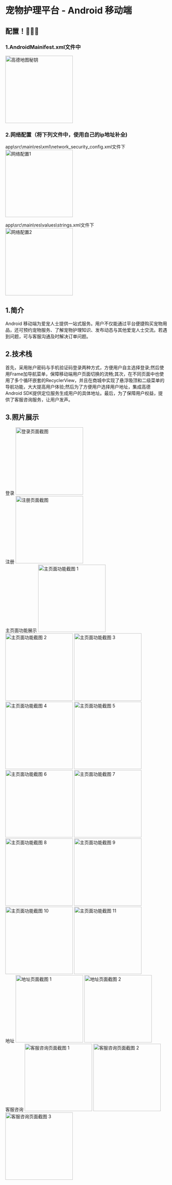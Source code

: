 # 宠物护理平台 - Android 移动端

## 配置！💯💯💯

### 1.AndroidMainifest.xml文件中  
<img src="https://github.com/user-attachments/assets/9dbce39e-29cb-4189-b61f-a65f537de5b0" width="210px" alt="高德地图秘钥"> 

### 2.网络配置（将下列文件中，使用自己的ip地址补全)

app\src\main\res\xml\network_security_config.xml文件下  
<img src="https://github.com/user-attachments/assets/32d94cf9-6c5e-4955-974e-b12ac63890a6" width="210px" alt="网络配置1"> 

app\src\main\res\values\strings.xml文件下  
<img src="https://github.com/user-attachments/assets/49bfce54-9f43-4da5-bc2c-1a1cbf95dfb5" width="210px" alt="网络配置2"> 




## 1.简介
Android 移动端为爱宠人士提供一站式服务。用户不仅能通过平台便捷购买宠物用品，还可预约宠物服务、了解宠物护理知识、发布动态与其他爱宠人士交流。若遇到问题，可与客服沟通及时解决订单问题。

## 2.技术栈
首先，采用账户密码与手机验证码登录两种方式，方便用户自主选择登录;然后使用Frame加导航菜单，保障移动端用户页面切换的流畅;其次，在不同页面中也使用了多个循环嵌套的RecyclerView，并且在商城中实现了悬浮吸顶和二级菜单的导航功能，大大提高用户体验;然后为了方便用户选择用户地址，集成高德Android SDK提供定位服务生成用户的具体地址。最后，为了保障用户权益，提供了客服咨询服务，让用户发声。

## 3.照片展示  
登录
<img src="https://github.com/user-attachments/assets/6730fa93-2758-4fe8-9d12-b3e63fc46dbb" width="210px" alt="登录页面截图">  
注册
<img src="https://github.com/user-attachments/assets/6b304ad6-bfb1-4879-bfbb-1e492adf2ecc" width="210px" alt="注册页面截图">  
主页面功能展示
<img src="https://github.com/user-attachments/assets/70babe15-135a-4a62-9b4d-d71ebef77397" width="210px" alt="主页面功能截图 1">
<img src="https://github.com/user-attachments/assets/12c8134e-adad-4b8d-a6e0-f3b73f928717" width="210px" alt="主页面功能截图 2">
<img src="https://github.com/user-attachments/assets/8b8c23d1-8075-4ad4-accd-67da1c476f17" width="210px" alt="主页面功能截图 3">
<img src="https://github.com/user-attachments/assets/a502e3cc-fb87-4feb-8cfa-c0c8fef0538e" width="210px" alt="主页面功能截图 4">
<img src="https://github.com/user-attachments/assets/622f4099-8b25-4ff2-8997-40e383351548" width="210px" alt="主页面功能截图 5">
<img src="https://github.com/user-attachments/assets/3548b397-64b4-48cc-90e1-9dca94202e23" width="210px" alt="主页面功能截图 6">
<img src="https://github.com/user-attachments/assets/28cb248a-1dad-4b81-854a-48485df10551" width="210px" alt="主页面功能截图 7">
<img src="https://github.com/user-attachments/assets/a6f4d999-87b5-4d66-8d00-fe5c0b590635" width="210px" alt="主页面功能截图 8">
<img src="https://github.com/user-attachments/assets/09847bfe-9a38-4b8f-84b0-c0064edfd097" width="210px" alt="主页面功能截图 9">
<img src="https://github.com/user-attachments/assets/7b218753-0c66-47b2-8a86-c8939a3cc188" width="210px" alt="主页面功能截图 10">
<img src="https://github.com/user-attachments/assets/1b0e2894-5634-451f-9715-efe7c0415851" width="210px" alt="主页面功能截图 11">  
地址
<img src="https://github.com/user-attachments/assets/a219dd28-aa45-4d1f-8cae-2a45b6c70bae" width="210px" alt="地址页面截图 1">
<img src="https://github.com/user-attachments/assets/29f72611-bf60-4238-93a6-b549cdc16327" width="210px" alt="地址页面截图 2">  
客服咨询
<img src="https://github.com/user-attachments/assets/5e9945da-e496-420e-b8b0-601ca8331e32" width="210px" alt="客服咨询页面截图 1">
<img src="https://github.com/user-attachments/assets/6797a25b-1fd6-4411-9d23-bad199fe42f1" width="210px" alt="客服咨询页面截图 2">
<img src="https://github.com/user-attachments/assets/76266bb2-1bfb-4d46-9822-e0a1f2f38820" width="210px" alt="客服咨询页面截图 3">
